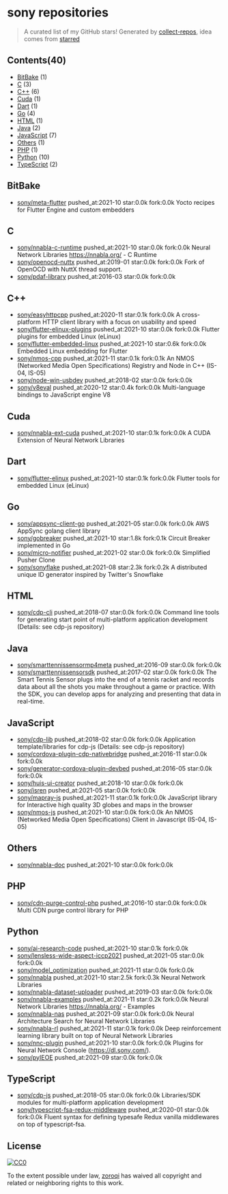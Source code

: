 # sony repositories


> A curated list of my GitHub stars!  Generated by [collect-repos](https://github.com/zoroqi/collect-repos), idea comes from [starred](https://github.com/maguowei/starred)  


## Contents(40)

- [BitBake](#bitbake) (1)
- [C](#c) (3)
- [C++](#c++) (6)
- [Cuda](#cuda) (1)
- [Dart](#dart) (1)
- [Go](#go) (4)
- [HTML](#html) (1)
- [Java](#java) (2)
- [JavaScript](#javascript) (7)
- [Others](#others) (1)
- [PHP](#php) (1)
- [Python](#python) (10)
- [TypeScript](#typescript) (2)

## BitBake

- [sony/meta-flutter](https://github.com/sony/meta-flutter) pushed_at:2021-10 star:0.0k fork:0.0k Yocto recipes for Flutter Engine and custom embedders

## C

- [sony/nnabla-c-runtime](https://github.com/sony/nnabla-c-runtime) pushed_at:2021-10 star:0.0k fork:0.0k Neural Network Libraries https://nnabla.org/ - C Runtime
- [sony/openocd-nuttx](https://github.com/sony/openocd-nuttx) pushed_at:2019-01 star:0.0k fork:0.0k Fork of OpenOCD with NuttX thread support.
- [sony/pdaf-library](https://github.com/sony/pdaf-library) pushed_at:2016-03 star:0.0k fork:0.0k 

## C++

- [sony/easyhttpcpp](https://github.com/sony/easyhttpcpp) pushed_at:2020-11 star:0.1k fork:0.0k A cross-platform HTTP client library with a focus on usability and speed
- [sony/flutter-elinux-plugins](https://github.com/sony/flutter-elinux-plugins) pushed_at:2021-10 star:0.0k fork:0.0k Flutter plugins for embedded Linux (eLinux)
- [sony/flutter-embedded-linux](https://github.com/sony/flutter-embedded-linux) pushed_at:2021-10 star:0.6k fork:0.0k Embedded Linux embedding for Flutter
- [sony/nmos-cpp](https://github.com/sony/nmos-cpp) pushed_at:2021-11 star:0.1k fork:0.1k An NMOS (Networked Media Open Specifications) Registry and Node in C++ (IS-04, IS-05)
- [sony/node-win-usbdev](https://github.com/sony/node-win-usbdev) pushed_at:2018-02 star:0.0k fork:0.0k 
- [sony/v8eval](https://github.com/sony/v8eval) pushed_at:2020-12 star:0.4k fork:0.0k Multi-language bindings to JavaScript engine V8

## Cuda

- [sony/nnabla-ext-cuda](https://github.com/sony/nnabla-ext-cuda) pushed_at:2021-10 star:0.1k fork:0.0k A CUDA Extension of Neural Network Libraries

## Dart

- [sony/flutter-elinux](https://github.com/sony/flutter-elinux) pushed_at:2021-10 star:0.1k fork:0.0k Flutter tools for embedded Linux (eLinux)

## Go

- [sony/appsync-client-go](https://github.com/sony/appsync-client-go) pushed_at:2021-05 star:0.0k fork:0.0k AWS AppSync golang client library
- [sony/gobreaker](https://github.com/sony/gobreaker) pushed_at:2021-10 star:1.8k fork:0.1k Circuit Breaker implemented in Go
- [sony/micro-notifier](https://github.com/sony/micro-notifier) pushed_at:2021-02 star:0.0k fork:0.0k Simplified Pusher Clone
- [sony/sonyflake](https://github.com/sony/sonyflake) pushed_at:2021-08 star:2.3k fork:0.2k A distributed unique ID generator inspired by Twitter's Snowflake

## HTML

- [sony/cdp-cli](https://github.com/sony/cdp-cli) pushed_at:2018-07 star:0.0k fork:0.0k Command line tools for generating start point of multi-platform application development (Details: see cdp-js repository)

## Java

- [sony/smarttennissensormp4meta](https://github.com/sony/smarttennissensormp4meta) pushed_at:2016-09 star:0.0k fork:0.0k 
- [sony/smarttennissensorsdk](https://github.com/sony/smarttennissensorsdk) pushed_at:2017-02 star:0.0k fork:0.0k The Smart Tennis Sensor plugs into the end of a tennis racket and records data about all the shots you make throughout a game or practice. With the SDK, you can develop apps for analyzing and presenting that data in real-time.

## JavaScript

- [sony/cdp-lib](https://github.com/sony/cdp-lib) pushed_at:2018-02 star:0.0k fork:0.0k Application template/libraries for cdp-js (Details: see cdp-js repository)
- [sony/cordova-plugin-cdp-nativebridge](https://github.com/sony/cordova-plugin-cdp-nativebridge) pushed_at:2016-11 star:0.0k fork:0.0k 
- [sony/generator-cordova-plugin-devbed](https://github.com/sony/generator-cordova-plugin-devbed) pushed_at:2016-05 star:0.0k fork:0.0k 
- [sony/huis-ui-creator](https://github.com/sony/huis-ui-creator) pushed_at:2018-10 star:0.0k fork:0.0k 
- [sony/isren](https://github.com/sony/isren) pushed_at:2021-05 star:0.0k fork:0.0k 
- [sony/mapray-js](https://github.com/sony/mapray-js) pushed_at:2021-11 star:0.1k fork:0.0k JavaScript library for Interactive high quality 3D globes and maps in the browser
- [sony/nmos-js](https://github.com/sony/nmos-js) pushed_at:2021-10 star:0.0k fork:0.0k An NMOS (Networked Media Open Specifications) Client in Javascript (IS-04, IS-05)

## Others

- [sony/nnabla-doc](https://github.com/sony/nnabla-doc) pushed_at:2021-10 star:0.0k fork:0.0k 

## PHP

- [sony/cdn-purge-control-php](https://github.com/sony/cdn-purge-control-php) pushed_at:2016-10 star:0.0k fork:0.0k Multi CDN purge control library for PHP

## Python

- [sony/ai-research-code](https://github.com/sony/ai-research-code) pushed_at:2021-10 star:0.1k fork:0.0k 
- [sony/lensless-wide-aspect-iccp2021](https://github.com/sony/lensless-wide-aspect-iccp2021) pushed_at:2021-05 star:0.0k fork:0.0k 
- [sony/model_optimization](https://github.com/sony/model_optimization) pushed_at:2021-11 star:0.0k fork:0.0k 
- [sony/nnabla](https://github.com/sony/nnabla) pushed_at:2021-10 star:2.5k fork:0.3k Neural Network Libraries
- [sony/nnabla-dataset-uploader](https://github.com/sony/nnabla-dataset-uploader) pushed_at:2019-03 star:0.0k fork:0.0k 
- [sony/nnabla-examples](https://github.com/sony/nnabla-examples) pushed_at:2021-11 star:0.2k fork:0.0k Neural Network Libraries https://nnabla.org/ - Examples
- [sony/nnabla-nas](https://github.com/sony/nnabla-nas) pushed_at:2021-09 star:0.0k fork:0.0k Neural Architecture Search for Neural Network Libraries
- [sony/nnabla-rl](https://github.com/sony/nnabla-rl) pushed_at:2021-11 star:0.1k fork:0.0k Deep reinforcement learning library built on top of Neural Network Libraries
- [sony/nnc-plugin](https://github.com/sony/nnc-plugin) pushed_at:2021-10 star:0.0k fork:0.0k Plugins for Neural Network Console (https://dl.sony.com/).
- [sony/pyIEOE](https://github.com/sony/pyIEOE) pushed_at:2021-09 star:0.0k fork:0.0k 

## TypeScript

- [sony/cdp-js](https://github.com/sony/cdp-js) pushed_at:2018-05 star:0.0k fork:0.0k Libraries/SDK modules for multi-platform application development
- [sony/typescript-fsa-redux-middleware](https://github.com/sony/typescript-fsa-redux-middleware) pushed_at:2020-01 star:0.0k fork:0.0k Fluent syntax for defining typesafe Redux vanilla middlewares on top of typescript-fsa.


## License

[![CC0](http://mirrors.creativecommons.org/presskit/buttons/88x31/svg/cc-zero.svg)](https://creativecommons.org/publicdomain/zero/1.0/)

To the extent possible under law, [zoroqi](https://github.com/zoroqi) has waived all copyright and related or neighboring rights to this work.
